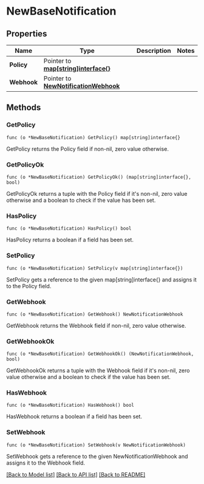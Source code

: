 # NewBaseNotification

## Properties

Name | Type | Description | Notes
------------ | ------------- | ------------- | -------------
**Policy** | Pointer to [**map[string]interface{}**](.md) |  | 
**Webhook** | Pointer to [**NewNotificationWebhook**](NewNotificationWebhook.md) |  | 

## Methods

### GetPolicy

`func (o *NewBaseNotification) GetPolicy() map[string]interface{}`

GetPolicy returns the Policy field if non-nil, zero value otherwise.

### GetPolicyOk

`func (o *NewBaseNotification) GetPolicyOk() (map[string]interface{}, bool)`

GetPolicyOk returns a tuple with the Policy field if it's non-nil, zero value otherwise
and a boolean to check if the value has been set.

### HasPolicy

`func (o *NewBaseNotification) HasPolicy() bool`

HasPolicy returns a boolean if a field has been set.

### SetPolicy

`func (o *NewBaseNotification) SetPolicy(v map[string]interface{})`

SetPolicy gets a reference to the given map[string]interface{} and assigns it to the Policy field.

### GetWebhook

`func (o *NewBaseNotification) GetWebhook() NewNotificationWebhook`

GetWebhook returns the Webhook field if non-nil, zero value otherwise.

### GetWebhookOk

`func (o *NewBaseNotification) GetWebhookOk() (NewNotificationWebhook, bool)`

GetWebhookOk returns a tuple with the Webhook field if it's non-nil, zero value otherwise
and a boolean to check if the value has been set.

### HasWebhook

`func (o *NewBaseNotification) HasWebhook() bool`

HasWebhook returns a boolean if a field has been set.

### SetWebhook

`func (o *NewBaseNotification) SetWebhook(v NewNotificationWebhook)`

SetWebhook gets a reference to the given NewNotificationWebhook and assigns it to the Webhook field.


[[Back to Model list]](../README.md#documentation-for-models) [[Back to API list]](../README.md#documentation-for-api-endpoints) [[Back to README]](../README.md)


